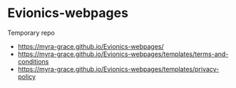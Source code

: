 # Evionics-webpages
Temporary repo
- https://myra-grace.github.io/Evionics-webpages/
- https://myra-grace.github.io/Evionics-webpages/templates/terms-and-conditions
- https://myra-grace.github.io/Evionics-webpages/templates/privacy-policy
